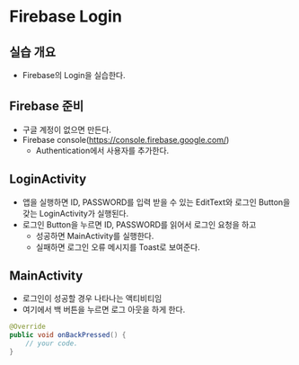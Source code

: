 # Firebase Login

## 실습 개요
* Firebase의 Login을 실습한다.

## Firebase 준비
* 구글 계정이 없으면 만든다.
* Firebase console(https://console.firebase.google.com/)
    - Authentication에서 사용자를 추가한다.

## LoginActivity
* 앱을 실행하면 ID, PASSWORD를 입력 받을 수 있는 EditText와 로그인 Button을 갖는 LoginActivity가 실행된다.
* 로그인 Button을 누르면 ID, PASSWORD를 읽어서 로그인 요청을 하고
    - 성공하면 MainActivity를 실행한다.
    - 실패하면 로그인 오류 메시지를 Toast로 보여준다.

## MainActivity
* 로그인이 성공할 경우 나타나는 액티비티임
* 여기에서 백 버튼을 누르면 로그 아웃을 하게 한다.
```java
@Override
public void onBackPressed() {
    // your code.
}
```
